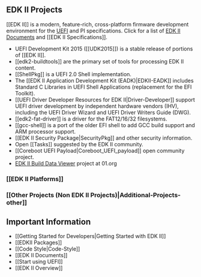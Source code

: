 ## EDK II Projects

[[EDK II]] is a modern, feature-rich, cross-platform firmware development environment for the [UEFI](http://uefi.org) and PI specifications. Click for a list of <a href="{{baseurl}}/docs/EDK_II_Documents.html">EDK II Documents</a> and [[EDK II Specifications]].

* UEFI Development Kit 2015 ([[UDK2015]]) is a stable release of portions of [[EDK II]].
* [[edk2-buildtools]] are the primary set of tools for processing EDK II content. 
* [[ShellPkg]] is a UEFI 2.0 Shell implementation.
* The [[EDK II Application Development Kit (EADK)|EDKII-EADK]] includes Standard C Libraries in UEFI Shell Applications (replacement for the EFI Toolkit).
* [[UEFI Driver Developer Resources for EDK II|Driver-Developer]] support UEFI driver development by independent hardware vendors (IHV), including the UEFI Driver Wizard and UEFI Driver Writers Guide (DWG).
* [[edk2-fat-driver]] is a driver for the FAT12/16/32 filesystems.
* [[gcc-shell]] is a port of the older EFI shell to add GCC build support and ARM processor support.
* [[EDK II Security Package|SecurityPkg]] and other security information.
* Open [[Tasks]] suggested by the EDK II community.
* [[Coreboot UEFI Payload|Coreboot_UEFI_payload]] open community project.
* [EDK II Build Data Viewer](https://github.com/01org/edkiibuilddataviewer) project at 01.org

### [[EDK II Platforms]]

### [[Other Projects (Non EDK II Projects)|Additional-Projects-other]]

## Important Information
* [[Getting Started for Developers|Getting Started with EDK II]]
* [[EDKII Packages]]
* [[Code Style|Code-Style]]
* [[EDK II Documents]]
* [[Start using UEFI]]
* [[EDK II Overview]]